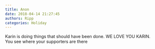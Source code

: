 ```yaml
---
title: Anon
date: 2018-04-14 21:27:45
authors: Ripp
categories: Holiday
---
```


 Karin is doing things that should have been done.  WE LOVE YOU KARIN.  You see where your supporters are there